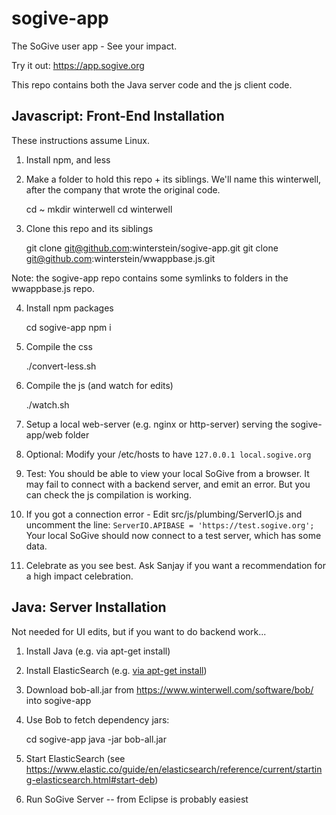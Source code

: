 # sogive-app

The SoGive user app - See your impact.

Try it out: <https://app.sogive.org>

This repo contains both the Java server code and the js client code.

## Javascript: Front-End Installation

These instructions assume Linux.

1. Install npm, and less

2. Make a folder to hold this repo + its siblings. We'll name this winterwell, after the company that wrote the original code.

	cd ~
	mkdir winterwell
	cd winterwell

3. Clone this repo and its siblings

	git clone git@github.com:winterstein/sogive-app.git
	git clone git@github.com:winterstein/wwappbase.js.git

Note: the sogive-app repo contains some symlinks to folders in the wwappbase.js repo.

4. Install npm packages

	cd sogive-app
	npm i

4. Compile the css
	
	./convert-less.sh

5. Compile the js (and watch for edits)

	./watch.sh

6. Setup a local web-server (e.g. nginx or http-server) serving the sogive-app/web folder

7. Optional: Modify your /etc/hosts to have `127.0.0.1 local.sogive.org`

8. Test: You should be able to view your local SoGive from a browser. It may fail to connect with a backend server, and emit an error. But you can check the js compilation is working.

9. If you got a connection error - Edit src/js/plumbing/ServerIO.js and uncomment the line:
	`ServerIO.APIBASE = 'https://test.sogive.org';`
Your local SoGive should now connect to a test server, which has some data.

10. Celebrate as you see best. Ask Sanjay if you want a recommendation for
a high impact celebration.


## Java: Server Installation

Not needed for UI edits, but if you want to do backend work...

1. Install Java (e.g. via apt-get install)

2. Install ElasticSearch (e.g. [via apt-get install](https://www.elastic.co/guide/en/elasticsearch/reference/7.6/deb.html#deb-repo))

3. Download bob-all.jar from https://www.winterwell.com/software/bob/ into sogive-app

4. Use Bob to fetch dependency jars:

	cd sogive-app
	java -jar bob-all.jar

5. Start ElasticSearch (see https://www.elastic.co/guide/en/elasticsearch/reference/current/starting-elasticsearch.html#start-deb)

6. Run SoGive Server -- from Eclipse is probably easiest
